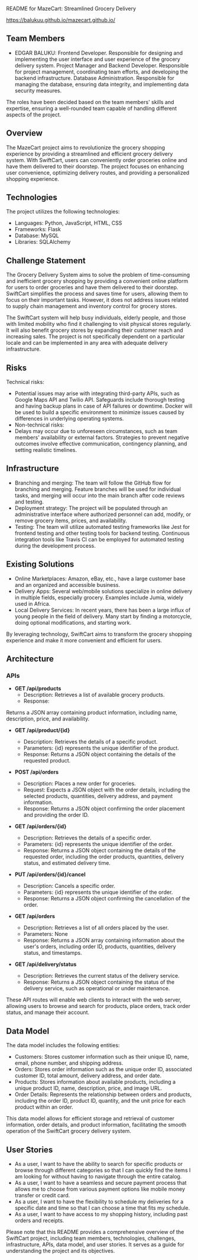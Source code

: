 README for MazeCart: Streamlined Grocery Delivery

https://balukuu.github.io/mazecart.github.io/

## Team Members

- EDGAR BALUKU: Frontend Developer. Responsible for designing and implementing the user interface and user experience of the grocery delivery system.
 Project Manager and Backend Developer. Responsible for project management, coordinating team efforts, and developing the backend infrastructure.
Database Administration. Responsible for managing the database, ensuring data integrity, and implementing data security measures.

The roles have been decided based on the team members' skills and expertise, ensuring a well-rounded team capable of handling different aspects of the project.

## Overview

The MazeCart project aims to revolutionize the grocery shopping experience by providing a streamlined and efficient grocery delivery system. With SwiftCart, users can conveniently order groceries online and have them delivered to their doorstep. The project focuses on enhancing user convenience, optimizing delivery routes, and providing a personalized shopping experience.

## Technologies

The project utilizes the following technologies:

- Languages: Python, JavaScript, HTML, CSS
- Frameworks: Flask
- Database: MySQL
- Libraries: SQLAlchemy

## Challenge Statement

The Grocery Delivery System aims to solve the problem of time-consuming and inefficient grocery shopping by providing a convenient online platform for users to order groceries and have them delivered to their doorstep. SwiftCart simplifies the process and saves time for users, allowing them to focus on their important tasks. However, it does not address issues related to supply chain management and inventory control for grocery stores.

The SwiftCart system will help busy individuals, elderly people, and those with limited mobility who find it challenging to visit physical stores regularly. It will also benefit grocery stores by expanding their customer reach and increasing sales. The project is not specifically dependent on a particular locale and can be implemented in any area with adequate delivery infrastructure.

## Risks

Technical risks:
- Potential issues may arise with integrating third-party APIs, such as Google Maps API and Twilio API. Safeguards include thorough testing and having backup plans in case of API failures or downtime. Docker will be used to build a specific environment to minimize issues caused by differences in underlying operating systems.
- Non-technical risks:
- Delays may occur due to unforeseen circumstances, such as team members' availability or external factors. Strategies to prevent negative outcomes involve effective communication, contingency planning, and setting realistic timelines.

## Infrastructure

- Branching and merging: The team will follow the GitHub flow for branching and merging. Feature branches will be used for individual tasks, and merging will occur into the main branch after code reviews and testing.
- Deployment strategy: The project will be populated through an administrative interface where authorized personnel can add, modify, or remove grocery items, prices, and availability.
- Testing: The team will utilize automated testing frameworks like Jest for frontend testing and other testing tools for backend testing. Continuous integration tools like Travis CI can be employed for automated testing during the development process.

## Existing Solutions

- Online Marketplaces: Amazon, eBay, etc., have a large customer base and an organized and accessible business.
- Delivery Apps: Several web/mobile solutions specialize in online delivery in multiple fields, especially grocery. Examples include Jumia, widely used in Africa.
- Local Delivery Services: In recent years, there has been a large influx of young people in the field of delivery. Many start by finding a motorcycle, doing optional modifications, and starting work.

By leveraging technology, SwiftCart aims to transform the grocery shopping experience and make it more convenient and efficient for users.

## Architecture

### APIs

- **GET /api/products**
  - Description: Retrieves a list of available grocery products.
  - Response:

 Returns a JSON array containing product information, including name, description, price, and availability.

- **GET /api/product/{id}**
  - Description: Retrieves the details of a specific product.
  - Parameters: {id} represents the unique identifier of the product.
  - Response: Returns a JSON object containing the details of the requested product.

- **POST /api/orders**
  - Description: Places a new order for groceries.
  - Request: Expects a JSON object with the order details, including the selected products, quantities, delivery address, and payment information.
  - Response: Returns a JSON object confirming the order placement and providing the order ID.

- **GET /api/orders/{id}**
  - Description: Retrieves the details of a specific order.
  - Parameters: {id} represents the unique identifier of the order.
  - Response: Returns a JSON object containing the details of the requested order, including the order products, quantities, delivery status, and estimated delivery time.

- **PUT /api/orders/{id}/cancel**
  - Description: Cancels a specific order.
  - Parameters: {id} represents the unique identifier of the order.
  - Response: Returns a JSON object confirming the cancellation of the order.

- **GET /api/orders**
  - Description: Retrieves a list of all orders placed by the user.
  - Parameters: None
  - Response: Returns a JSON array containing information about the user's orders, including order ID, products, quantities, delivery status, and timestamps.

- **GET /api/delivery/status**
  - Description: Retrieves the current status of the delivery service.
  - Response: Returns a JSON object containing the status of the delivery service, such as operational or under maintenance.

These API routes will enable web clients to interact with the web server, allowing users to browse and search for products, place orders, track order status, and manage their account.

## Data Model

The data model includes the following entities:

- Customers: Stores customer information such as their unique ID, name, email, phone number, and shipping address.
- Orders: Stores order information such as the unique order ID, associated customer ID, total amount, delivery address, and order date.
- Products: Stores information about available products, including a unique product ID, name, description, price, and image URL.
- Order Details: Represents the relationship between orders and products, including the order ID, product ID, quantity, and the unit price for each product within an order.

This data model allows for efficient storage and retrieval of customer information, order details, and product information, facilitating the smooth operation of the SwiftCart grocery delivery system.

## User Stories

- As a user, I want to have the ability to search for specific products or browse through different categories so that I can quickly find the items I am looking for without having to navigate through the entire catalog.
- As a user, I want to have a seamless and secure payment process that allows me to choose from various payment options like mobile money transfer or credit card.
- As a user, I want to have the flexibility to schedule my deliveries for a specific date and time so that I can choose a time that fits my schedule.
- As a user, I want to have access to my shopping history, including past orders and receipts.

Please note that this README provides a comprehensive overview of the SwiftCart project, including team members, technologies, challenges, infrastructure, APIs, data model, and user stories. It serves as a guide for understanding the project and its objectives.


